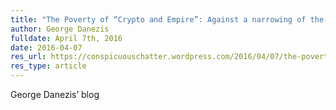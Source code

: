 ```yaml
---
title: "The Poverty of “Crypto and Empire”: Against a narrowing of the politics of cryptography"
author: George Danezis
fulldate: April 7th, 2016
date: 2016-04-07
res_url: https://conspicuouschatter.wordpress.com/2016/04/07/the-poverty-of-crypto-and-empire-against-a-narrowing-of-the-politics-of-cryptography/
res_type: article
---
```


George Danezis’ blog
